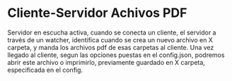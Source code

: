 # Cliente-Servidor Achivos PDF
 Servidor en escucha activa, cuando se conecta un cliente, el servidor a través de un watcher, identifica cuando se crea un nuevo archivo en X carpeta, y manda los archivos pdf de esas carpetas al cliente. Una vez llegado al cliente, segun las opciones puestas en el config.json, podremos abrir este archivo o imprimirlo, previamente guardado en X carpeta, especificada en el config.

 
